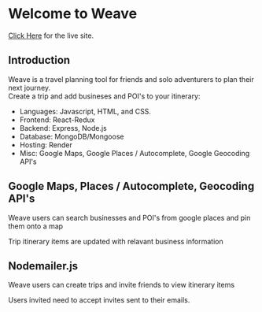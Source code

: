 # Welcome to Weave

[Click Here](https://weave.onrender.com) for the live site.

## Introduction

Weave is a travel planning tool for friends and solo adventurers to plan their next journey.
<br>
Create a trip and add busineses and POI's to your itinerary:

- Languages: Javascript, HTML, and CSS.
- Frontend: React-Redux
- Backend: Express, Node.js
- Database: MongoDB/Mongoose
- Hosting: Render
- Misc: Google Maps, Google Places / Autocomplete, Google Geocoding API's

## Google Maps, Places / Autocomplete, Geocoding API's

Weave users can search businesses and POI's from google places and pin them onto a map

Trip itinerary items are updated with relavant business information

## Nodemailer.js

Weave users can create trips and invite friends to view itinerary items

Users invited need to accept invites sent to their emails.
